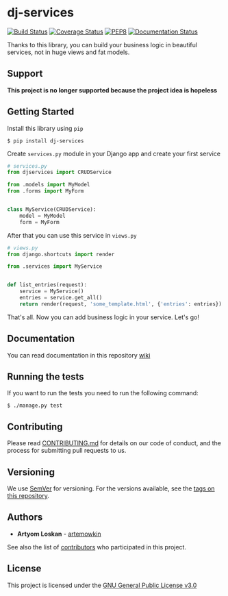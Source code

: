 # dj-services

[![Build Status](https://travis-ci.com/artemowkin/dj-services.svg?branch=main)](https://travis-ci.com/artemowkin/dj-services)
[![Coverage Status](https://coveralls.io/repos/github/artemowkin/dj-services/badge.svg?branch=main)](https://coveralls.io/github/artemowkin/dj-services?branch=main)
[![PEP8](https://img.shields.io/badge/code%20style-pep8-orange.svg)](https://www.python.org/dev/peps/pep-0008/)
[![Documentation Status](https://readthedocs.org/projects/numpydoc/badge/?version=latest)](https://numpydoc.readthedocs.io/en/latest/?badge=latest)

Thanks to this library, you can build your business logic in beautiful
services, not in huge views and fat models.

## Support

**This project is no longer supported because the project idea is hopeless**

## Getting Started

Install this library using `pip`

```
$ pip install dj-services
```

Create `services.py` module in your Django app and create your first service

```python
# services.py
from djservices import CRUDService

from .models import MyModel
from .forms import MyForm


class MyService(CRUDService):
    model = MyModel
    form = MyForm
```

After that you can use this service in `views.py`

```python
# views.py
from django.shortcuts import render

from .services import MyService


def list_entries(request):
    service = MyService()
    entries = service.get_all()
    return render(request, 'some_template.html', {'entries': entries})
```

That's all. Now you can add business logic in your service. Let's go!

## Documentation

You can read documentation in this repository
[wiki](https://github.com/artemowkin/dj-services/wiki/About-this-project)

## Running the tests

If you want to run the tests you need to run the following command:

```
$ ./manage.py test
```

## Contributing

Please read [CONTRIBUTING.md](https://github.com/artemowkin/dj-services/blob/0.2.0-stable/CONTRIBUTING.md)
for details on our code
of conduct, and the process for submitting pull requests to us.

## Versioning

We use [SemVer](http://semver.org/) for versioning. For the versions
available, see the [tags on this
repository](https://github.com/artemowkin/dj-services/tags).

## Authors

  - **Artyom Loskan** - [artemowkin](https://github.com/artemowkin)

See also the list of
[contributors](https://github.com/artemowkin/dj-services/contributors)
who participated in this project.

## License

This project is licensed under the
[GNU General Public License v3.0](https://github.com/artemowkin/dj-services/blob/0.2.0-stable/LICENSE)

